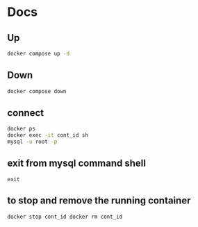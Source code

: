 # Docs

## Up

```sh
docker compose up -d
```

## Down

```sh
docker compose down
```

## connect

```sh
docker ps
docker exec -it cont_id sh
mysql -u root -p
```

## exit from mysql command shell

`exit
`

## to stop and remove the running container

`docker stop cont_id
docker rm cont_id
`
